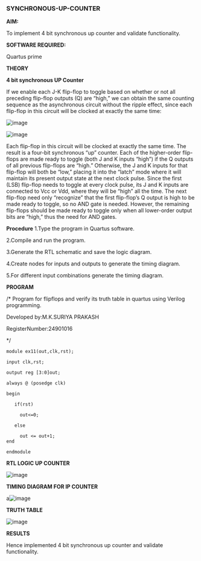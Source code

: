 ### SYNCHRONOUS-UP-COUNTER

**AIM:**

To implement 4 bit synchronous up counter and validate functionality.

**SOFTWARE REQUIRED:**

Quartus prime

**THEORY**

**4 bit synchronous UP Counter**

If we enable each J-K flip-flop to toggle based on whether or not all preceding flip-flop outputs (Q) are “high,” we can obtain the same counting sequence as the asynchronous circuit without the ripple effect, since each flip-flop in this circuit will be clocked at exactly the same time:

![image](https://github.com/naavaneetha/SYNCHRONOUS-UP-COUNTER/assets/154305477/d5db3fa0-e413-404c-b80e-b2f39d82e7e8)


![image](https://github.com/naavaneetha/SYNCHRONOUS-UP-COUNTER/assets/154305477/52cb61eb-d04b-442d-810c-31185a68410b)

Each flip-flop in this circuit will be clocked at exactly the same time.
The result is a four-bit synchronous “up” counter. Each of the higher-order flip-flops are made ready to toggle (both J and K inputs “high”) if the Q outputs of all previous flip-flops are “high.”
Otherwise, the J and K inputs for that flip-flop will both be “low,” placing it into the “latch” mode where it will maintain its present output state at the next clock pulse.
Since the first (LSB) flip-flop needs to toggle at every clock pulse, its J and K inputs are connected to Vcc or Vdd, where they will be “high” all the time.
The next flip-flop need only “recognize” that the first flip-flop’s Q output is high to be made ready to toggle, so no AND gate is needed.
However, the remaining flip-flops should be made ready to toggle only when all lower-order output bits are “high,” thus the need for AND gates.

**Procedure**
1.Type the program in Quartus software.

2.Compile and run the program.

3.Generate the RTL schematic and save the logic diagram.

4.Create nodes for inputs and outputs to generate the timing diagram.

5.For different input combinations generate the timing diagram.


**PROGRAM**

/* Program for flipflops and verify its truth table in quartus using Verilog programming. 

Developed by:M.K.SURIYA PRAKASH

RegisterNumber:24901016


*/
```
module ex11(out,clk,rst);

input clk,rst;

output reg [3:0]out;

always @ (posedge clk)

begin

   if(rst)
   
     out<=0;
     
   else 
   
     out <= out+1;
end

endmodule

```
**RTL LOGIC UP COUNTER**


![image](https://github.com/user-attachments/assets/52438aa2-85d2-43ba-b135-ff5e78146c2b)

**TIMING DIAGRAM FOR IP COUNTER**



a![image](https://github.com/user-attachments/assets/57cead64-b8cc-4467-89ed-26782d8448be)



**TRUTH TABLE**

![image](https://github.com/user-attachments/assets/a4259ae9-a300-4110-98f9-cf9e3e0585ba)



**RESULTS**

Hence implemented 4 bit synchronous up counter and validate functionality.
